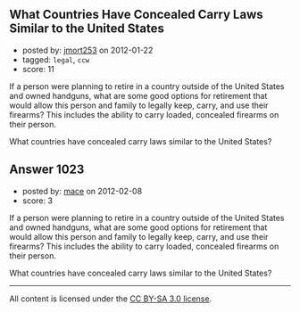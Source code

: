 ## What Countries Have Concealed Carry Laws Similar to the United States

- posted by: [jmort253](https://stackexchange.com/users/-1/115-jmort253) on 2012-01-22
- tagged: `legal`, `ccw`
- score: 11

If a person were planning to retire in a country outside of the United States and owned handguns, what are some good options for retirement that would allow this person and family to legally keep, carry, and use their firearms? This includes the ability to carry loaded, concealed firearms on their person.

What countries have concealed carry laws similar to the United States? 


## Answer 1023

- posted by: [mace](https://stackexchange.com/users/-1/163-mace) on 2012-02-08
- score: 3

If a person were planning to retire in a country outside of the United States and owned handguns, what are some good options for retirement that would allow this person and family to legally keep, carry, and use their firearms? This includes the ability to carry loaded, concealed firearms on their person.

What countries have concealed carry laws similar to the United States? 



---

All content is licensed under the [CC BY-SA 3.0 license](https://creativecommons.org/licenses/by-sa/3.0/).

